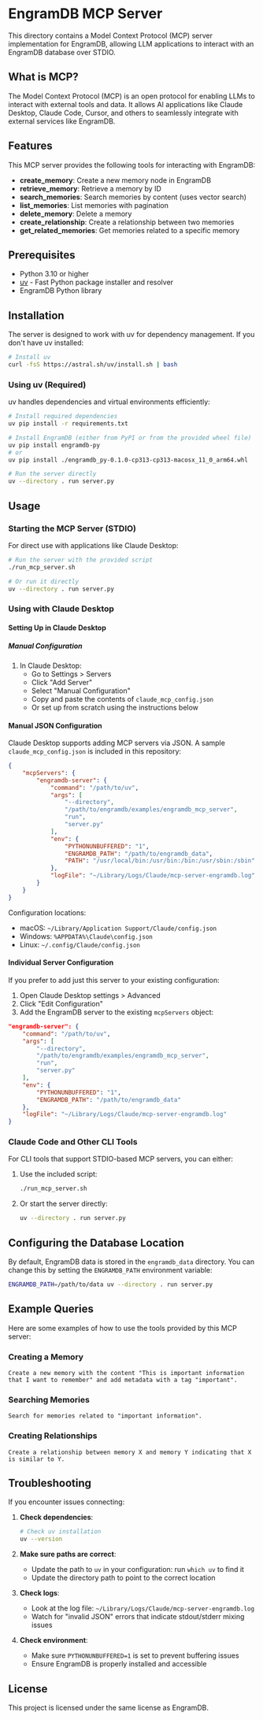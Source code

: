 # EngramDB MCP Server

This directory contains a Model Context Protocol (MCP) server implementation for EngramDB, allowing LLM applications to interact with an EngramDB database over STDIO.

## What is MCP?

The Model Context Protocol (MCP) is an open protocol for enabling LLMs to interact with external tools and data. It allows AI applications like Claude Desktop, Claude Code, Cursor, and others to seamlessly integrate with external services like EngramDB.

## Features

This MCP server provides the following tools for interacting with EngramDB:

- **create_memory**: Create a new memory node in EngramDB
- **retrieve_memory**: Retrieve a memory by ID
- **search_memories**: Search memories by content (uses vector search)
- **list_memories**: List memories with pagination
- **delete_memory**: Delete a memory
- **create_relationship**: Create a relationship between two memories
- **get_related_memories**: Get memories related to a specific memory

## Prerequisites

- Python 3.10 or higher
- [uv](https://github.com/astral-sh/uv) - Fast Python package installer and resolver
- EngramDB Python library

## Installation

The server is designed to work with uv for dependency management. If you don't have uv installed:

```bash
# Install uv
curl -fsS https://astral.sh/uv/install.sh | bash
```

### Using uv (Required)

uv handles dependencies and virtual environments efficiently:

```bash
# Install required dependencies
uv pip install -r requirements.txt

# Install EngramDB (either from PyPI or from the provided wheel file)
uv pip install engramdb-py
# or
uv pip install ./engramdb_py-0.1.0-cp313-cp313-macosx_11_0_arm64.whl

# Run the server directly
uv --directory . run server.py
```

## Usage

### Starting the MCP Server (STDIO)

For direct use with applications like Claude Desktop:

```bash
# Run the server with the provided script
./run_mcp_server.sh

# Or run it directly
uv --directory . run server.py
```

### Using with Claude Desktop

#### Setting Up in Claude Desktop

##### Manual Configuration

1. In Claude Desktop:
   - Go to Settings > Servers
   - Click "Add Server"
   - Select "Manual Configuration"
   - Copy and paste the contents of `claude_mcp_config.json`
   - Or set up from scratch using the instructions below

#### Manual JSON Configuration

Claude Desktop supports adding MCP servers via JSON. A sample `claude_mcp_config.json` is included in this repository:

```json
{
    "mcpServers": {
        "engramdb-server": {
            "command": "/path/to/uv",
            "args": [
                "--directory",
                "/path/to/engramdb/examples/engramdb_mcp_server",
                "run",
                "server.py"
            ],
            "env": {
                "PYTHONUNBUFFERED": "1",
                "ENGRAMDB_PATH": "/path/to/engramdb_data",
                "PATH": "/usr/local/bin:/usr/bin:/bin:/usr/sbin:/sbin"
            },
            "logFile": "~/Library/Logs/Claude/mcp-server-engramdb.log"
        }
    }
}
```

Configuration locations:
- macOS: `~/Library/Application Support/Claude/config.json`
- Windows: `%APPDATA%\Claude\config.json`
- Linux: `~/.config/Claude/config.json`

#### Individual Server Configuration

If you prefer to add just this server to your existing configuration:

1. Open Claude Desktop settings > Advanced
2. Click "Edit Configuration"
3. Add the EngramDB server to the existing `mcpServers` object:

```json
"engramdb-server": {
    "command": "/path/to/uv",
    "args": [
        "--directory",
        "/path/to/engramdb/examples/engramdb_mcp_server",
        "run",
        "server.py"
    ],
    "env": {
        "PYTHONUNBUFFERED": "1",
        "ENGRAMDB_PATH": "/path/to/engramdb_data"
    },
    "logFile": "~/Library/Logs/Claude/mcp-server-engramdb.log"
}
```

### Claude Code and Other CLI Tools

For CLI tools that support STDIO-based MCP servers, you can either:

1. Use the included script:
   ```bash
   ./run_mcp_server.sh
   ```

2. Or start the server directly:
   ```bash
   uv --directory . run server.py
   ```

## Configuring the Database Location

By default, EngramDB data is stored in the `engramdb_data` directory. You can change this by setting the `ENGRAMDB_PATH` environment variable:

```bash
ENGRAMDB_PATH=/path/to/data uv --directory . run server.py
```

## Example Queries

Here are some examples of how to use the tools provided by this MCP server:

### Creating a Memory

```
Create a new memory with the content "This is important information that I want to remember" and add metadata with a tag "important".
```

### Searching Memories

```
Search for memories related to "important information".
```

### Creating Relationships

```
Create a relationship between memory X and memory Y indicating that X is similar to Y.
```

## Troubleshooting

If you encounter issues connecting:

1. **Check dependencies**:
   ```bash
   # Check uv installation
   uv --version
   ```

2. **Make sure paths are correct**:
   - Update the path to `uv` in your configuration: run `which uv` to find it
   - Update the directory path to point to the correct location

3. **Check logs**:
   - Look at the log file: `~/Library/Logs/Claude/mcp-server-engramdb.log`
   - Watch for "invalid JSON" errors that indicate stdout/stderr mixing issues

4. **Check environment**:
   - Make sure `PYTHONUNBUFFERED=1` is set to prevent buffering issues
   - Ensure EngramDB is properly installed and accessible

## License

This project is licensed under the same license as EngramDB.